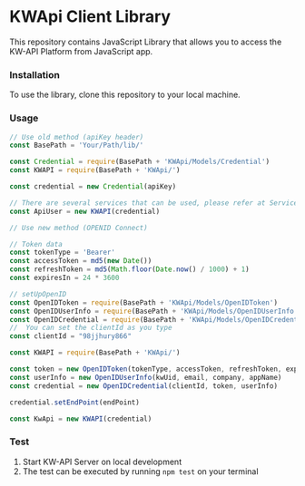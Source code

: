 # KWApi Client Library
This repository contains JavaScript Library that allows you to access the KW-API Platform from JavaScript app.

### Installation
To use the library, clone this repository to your local machine.

### Usage
```js
// Use old method (apiKey header)
const BasePath = 'Your/Path/lib/'

const Credential = require(BasePath + 'KWApi/Models/Credential')
const KWAPI = require(BasePath + 'KWApi/')

const credential = new Credential(apiKey)

// There are several services that can be used, please refer at Services dir
const ApiUser = new KWAPI(credential)

// Use new method (OPENID Connect)

// Token data
const tokenType = 'Bearer'
const accessToken = md5(new Date())
const refreshToken = md5(Math.floor(Date.now() / 1000) + 1)
const expiresIn = 24 * 3600

// setUpOpenID
const OpenIDToken = require(BasePath + 'KWApi/Models/OpenIDToken')
const OpenIDUserInfo = require(BasePath + 'KWApi/Models/OpenIDUserInfo')
const OpenIDCredential = require(BasePath + 'KWApi/Models/OpenIDCredential')
//  You can set the clientId as you type
const clientId = "98jjhury866"

const KWAPI = require(BasePath + 'KWApi/')

const token = new OpenIDToken(tokenType, accessToken, refreshToken, expiresIn)
const userInfo = new OpenIDUserInfo(kwUid, email, company, appName)
const credential = new OpenIDCredential(clientId, token, userInfo)

credential.setEndPoint(endPoint)

const KwApi = new KWAPI(credential)
```
### Test
1. Start KW-API Server on local development
2. The test can be executed by running ```npm test``` on your terminal
